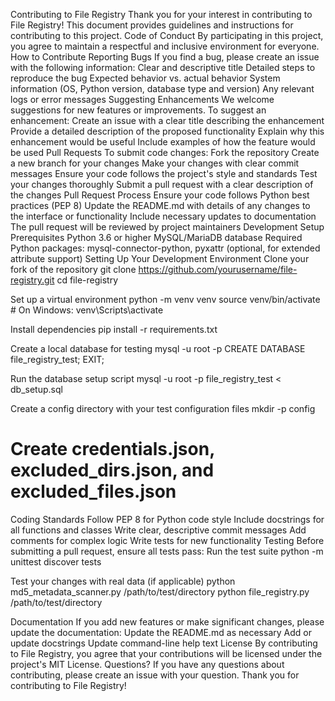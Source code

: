 Contributing to File Registry
Thank you for your interest in contributing to File Registry! This document provides guidelines and instructions for contributing to this project.
Code of Conduct
By participating in this project, you agree to maintain a respectful and inclusive environment for everyone.
How to Contribute
Reporting Bugs
If you find a bug, please create an issue with the following information:
Clear and descriptive title
Detailed steps to reproduce the bug
Expected behavior vs. actual behavior
System information (OS, Python version, database type and version)
Any relevant logs or error messages
Suggesting Enhancements
We welcome suggestions for new features or improvements. To suggest an enhancement:
Create an issue with a clear title describing the enhancement
Provide a detailed description of the proposed functionality
Explain why this enhancement would be useful
Include examples of how the feature would be used
Pull Requests
To submit code changes:
Fork the repository
Create a new branch for your changes
Make your changes with clear commit messages
Ensure your code follows the project's style and standards
Test your changes thoroughly
Submit a pull request with a clear description of the changes
Pull Request Process
Ensure your code follows Python best practices (PEP 8)
Update the README.md with details of any changes to the interface or functionality
Include necessary updates to documentation
The pull request will be reviewed by project maintainers
Development Setup
Prerequisites
Python 3.6 or higher
MySQL/MariaDB database
Required Python packages: mysql-connector-python, pyxattr (optional, for extended attribute support)
Setting Up Your Development Environment
Clone your fork of the repository
git clone https://github.com/yourusername/file-registry.git
cd file-registry

Set up a virtual environment
python -m venv venv
source venv/bin/activate  # On Windows: venv\Scripts\activate

Install dependencies
pip install -r requirements.txt

Create a local database for testing
mysql -u root -p
CREATE DATABASE file_registry_test;
EXIT;

Run the database setup script
mysql -u root -p file_registry_test < db_setup.sql

Create a config directory with your test configuration files
mkdir -p config
# Create credentials.json, excluded_dirs.json, and excluded_files.json

Coding Standards
Follow PEP 8 for Python code style
Include docstrings for all functions and classes
Write clear, descriptive commit messages
Add comments for complex logic
Write tests for new functionality
Testing
Before submitting a pull request, ensure all tests pass:
Run the test suite
python -m unittest discover tests

Test your changes with real data (if applicable)
python md5_metadata_scanner.py /path/to/test/directory
python file_registry.py /path/to/test/directory

Documentation
If you add new features or make significant changes, please update the documentation:
Update the README.md as necessary
Add or update docstrings
Update command-line help text
License
By contributing to File Registry, you agree that your contributions will be licensed under the project's MIT License.
Questions?
If you have any questions about contributing, please create an issue with your question.
Thank you for contributing to File Registry!